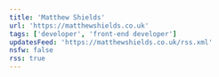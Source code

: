 ```yaml
---
title: 'Matthew Shields'
url: 'https://matthewshields.co.uk'
tags: ['developer', 'front-end developer']
updatesFeed: 'https://matthewshields.co.uk/rss.xml'
nsfw: false
rss: true
---
```

